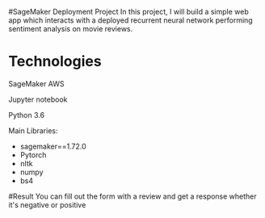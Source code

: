 #SageMaker Deployment Project
In this project, I will build a simple web app which interacts with a deployed recurrent neural network performing sentiment analysis on movie reviews.

# Technologies
SageMaker AWS

Jupyter notebook

Python 3.6

Main Libraries:
* sagemaker==1.72.0
* Pytorch
* nltk
* numpy
* bs4

#Result
You can fill out the form with a review and get a response whether it's negative or positive



